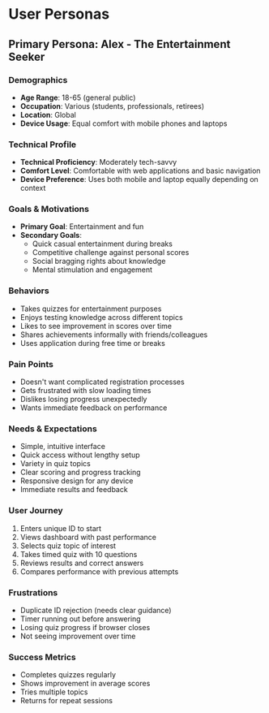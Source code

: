 # User Personas

## Primary Persona: Alex - The Entertainment Seeker

### Demographics
- **Age Range**: 18-65 (general public)
- **Occupation**: Various (students, professionals, retirees)
- **Location**: Global
- **Device Usage**: Equal comfort with mobile phones and laptops

### Technical Profile
- **Technical Proficiency**: Moderately tech-savvy
- **Comfort Level**: Comfortable with web applications and basic navigation
- **Device Preference**: Uses both mobile and laptop equally depending on context

### Goals & Motivations
- **Primary Goal**: Entertainment and fun
- **Secondary Goals**:
  - Quick casual entertainment during breaks
  - Competitive challenge against personal scores
  - Social bragging rights about knowledge
  - Mental stimulation and engagement

### Behaviors
- Takes quizzes for entertainment purposes
- Enjoys testing knowledge across different topics
- Likes to see improvement in scores over time
- Shares achievements informally with friends/colleagues
- Uses application during free time or breaks

### Pain Points
- Doesn't want complicated registration processes
- Gets frustrated with slow loading times
- Dislikes losing progress unexpectedly
- Wants immediate feedback on performance

### Needs & Expectations
- Simple, intuitive interface
- Quick access without lengthy setup
- Variety in quiz topics
- Clear scoring and progress tracking
- Responsive design for any device
- Immediate results and feedback

### User Journey
1. Enters unique ID to start
2. Views dashboard with past performance
3. Selects quiz topic of interest
4. Takes timed quiz with 10 questions
5. Reviews results and correct answers
6. Compares performance with previous attempts

### Frustrations
- Duplicate ID rejection (needs clear guidance)
- Timer running out before answering
- Losing quiz progress if browser closes
- Not seeing improvement over time

### Success Metrics
- Completes quizzes regularly
- Shows improvement in average scores
- Tries multiple topics
- Returns for repeat sessions
